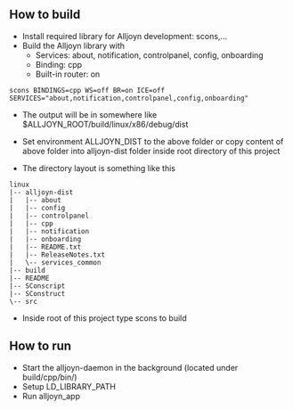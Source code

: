 ## How to build
* Install required library for Alljoyn development: scons,...
* Build the Alljoyn library with
  * Services: about, notification, controlpanel, config, onboarding
  * Binding: cpp
  * Built-in router: on
```
scons BINDINGS=cpp WS=off BR=on ICE=off SERVICES="about,notification,controlpanel,config,onboarding"
```

* The output will be in somewhere like $ALLJOYN_ROOT/build/linux/x86/debug/dist
* Set environment ALLJOYN_DIST to the above folder or copy content of above folder into alljoyn-dist folder inside root directory of this project

* The directory layout is something like this
```
linux
|-- alljoyn-dist
|   |-- about
|   |-- config
|   |-- controlpanel
|   |-- cpp
|   |-- notification
|   |-- onboarding
|   |-- README.txt
|   |-- ReleaseNotes.txt
|   \-- services_common
|-- build
|-- README
|-- SConscript
|-- SConstruct
\-- src
```
    
* Inside root of this project type scons to build


## How to run
* Start the alljoyn-daemon in the background (located under build/cpp/bin/)
* Setup LD_LIBRARY_PATH
* Run alljoyn_app